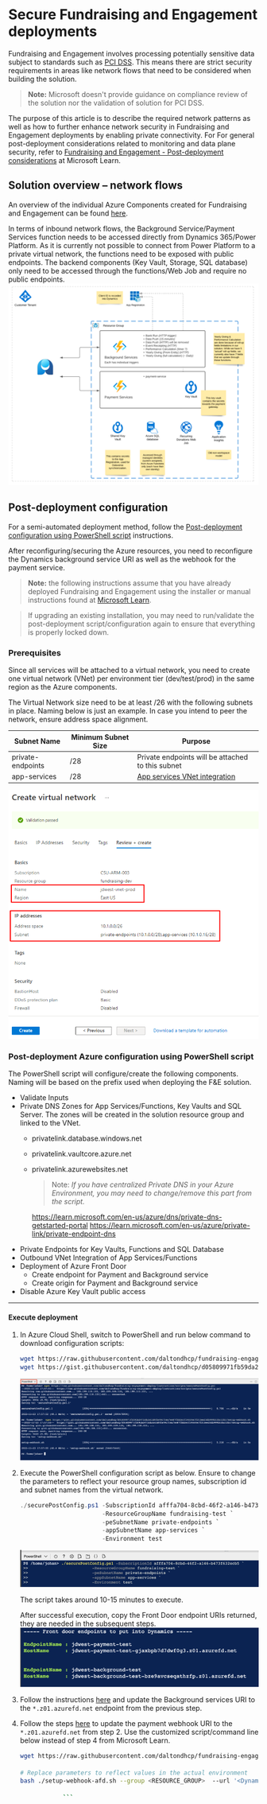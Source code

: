 # Secure Fundraising and Engagement deployments

Fundraising and Engagement involves processing potentially sensitive data subject to standards such as [PCI DSS](https://learn.microsoft.com/en-us/azure/compliance/offerings/offering-pci-dss).
This means there are strict security requirements in areas like network flows that need to be considered when building the solution.

> **Note:** Microsoft doesn't provide guidance on compliance review of the solution nor the validation of solution for PCI DSS.

The purpose of this article is to describe the required network patterns as well as how to further enhance network security in Fundraising and Engagement deployments by enabling private connectivity. For
For general post-deployment considerations related to monitoring and data plane security, refer to [Fundraising and Engagement - Post-deployment considerations](https://learn.microsoft.com/en-us/dynamics365/industry/nonprofit/fundraising-engagement-deploy-overview#post-deployment-considerations) at Microsoft Learn.

## Solution overview – network flows

An overview of the individual Azure Components created for Fundraising and Engagement can be found [here](https://learn.microsoft.com/en-us/dynamics365/industry/nonprofit/fundraising-engagement-deploy-overview#overview-of-azure-components-used-by-fundraising--engagement).

In terms of inbound network flows, the Background Service/Payment Services function needs to be accessed directly from Dynamics 365/Power Platform. As it is currently not possible to connect from Power Platform to a private virtual network, the functions need to be exposed with public endpoints. The backend components (Key Vault, Storage, SQL database) only need to be accessed through the functions/Web Job and require no public endpoints.
![Import-Git](./media/overview.png)

## Post-deployment configuration

For a semi-automated deployment method, follow the [Post-deployment configuration using PowerShell script]() instructions.

After reconfiguring/securing the Azure resources, you need to reconfigure the Dynamics background service URI as well as the webhook for the payment service.

> **Note:** the following instructions assume that you have already deployed Fundraising and Engagement using the installer or manual instructions found at [Microsoft Learn](https://learn.microsoft.com/en-us/dynamics365/industry/nonprofit/fundraising-engagement-deploy-overview).

> If upgrading an existing installation, you may need to run/validate the post-deployment script/configuration again to ensure that everything is properly locked down.

### Prerequisites

Since all services will be attached to a virtual network, you need to create one virtual network (VNet) per environment tier (dev/test/prod) in the same region as the Azure components.

The Virtual Network size need to be at least /26 with the following subnets in place. Naming below is just an example. In case you intend to peer the network, ensure address space alignment.

|Subnet Name | Minimum Subnet Size | Purpose |
| --- | --- | --- |
| private-endpoints | /28 | Private endpoints will be attached to this subnet|
| app-services | /28 | [App services VNet integration](https://learn.microsoft.com/en-us/azure/app-service/overview-vnet-integration#subnet-requirements)|

![VNet Creation](./media/vnet_creation.png)

### Post-deployment Azure configuration using PowerShell script

The PowerShell script will configure/create the following components. Naming will be based on the prefix used when deploying the F&E solution.

* Validate Inputs
* Private DNS Zones for App Services/Functions, Key Vaults and SQL Server. The zones will be created in the solution resource group and linked to the VNet.
  * privatelink.database.windows.net
  * privatelink.vaultcore.azure.net
  * privatelink.azurewebsites.net
    > Note: *If you have centralized Private DNS in your Azure Environment, you may need to change/remove this part from the script.*

    <https://learn.microsoft.com/en-us/azure/dns/private-dns-getstarted-portal>
    <https://learn.microsoft.com/en-us/azure/private-link/private-endpoint-dns>
* Private Endpoints for Key Vaults, Functions and SQL Database
* Outbound VNet Integration of App Services/Functions
* Deployment of Azure Front Door
  * Create endpoint for Payment and Background service
  * Create origin for Payment and Background service
* Disable Azure Key Vault public access

---

#### Execute deployment

1. In Azure Cloud Shell, switch to PowerShell and run below command to download configuration scripts:

    ```bash
    wget https://raw.githubusercontent.com/daltondhcp/fundraising-engagement-deploy/main/scripts/securePostConfig.ps1
    wget https://gist.githubusercontent.com/daltondhcp/d05809971fb59da2472cb3c63d4fa49c/raw/ee87fbb2e1f34664e7f213ee23db999b53bc12b1/setup-webhook.sh
    ```

    ![VNet Creation](./media/download_scripts.png)
2. Execute the PowerShell configuration script as below. Ensure to change the parameters to reflect your resource group names, subscription id and subnet names from the virtual network.

   ```powershell
   ./securePostConfig.ps1 -SubscriptionId afffa704-8cbd-46f2-a146-b473f632ecb5 `
                          -ResourceGroupName fundraising-test `
                          -peSubnetName private-endpoints `
                          -appSubnetName app-services `
                          -Environment test
   ```

    ![VNet Creation](./media/deployScript.png)

    The script takes around 10-15 minutes to execute.

    After successful execution, copy the Front Door endpoint URIs returned, they are needed in the subsequent steps.
    ![VNet Creation](./media/deploy_output.png)

3. Follow the instructions [here](https://learn.microsoft.com/en-us/dynamics365/industry/nonprofit/fundraising-engagement-deploy-manually#configuration-record-prerequisites) and update the Background services URI to the `*.z01.azurefd.net` endpoint from the previous step.

4. Follow the steps [here](https://learn.microsoft.com/en-us/dynamics365/industry/nonprofit/fundraising-engagement-deploy-manually#configure-payment-service-webhook-from-azure) to update the payment webhook URI to the `*.z01.azurefd.net` from step 2. Use the customized script/command line below instead of step 4 from Microsoft Learn.

   ```bash
   wget https://raw.githubusercontent.com/daltondhcp/fundraising-engagement-deploy/main/scripts/setup-webhook-afd.sh

   # Replace parameters to reflect values in the actual environment
   bash ./setup-webhook-afd.sh --group <RESOURCE_GROUP>  --url '<Dynamics_URL>' --afd-name *.z01.azurefd.net --function-name Payment-Service-test

               ```
